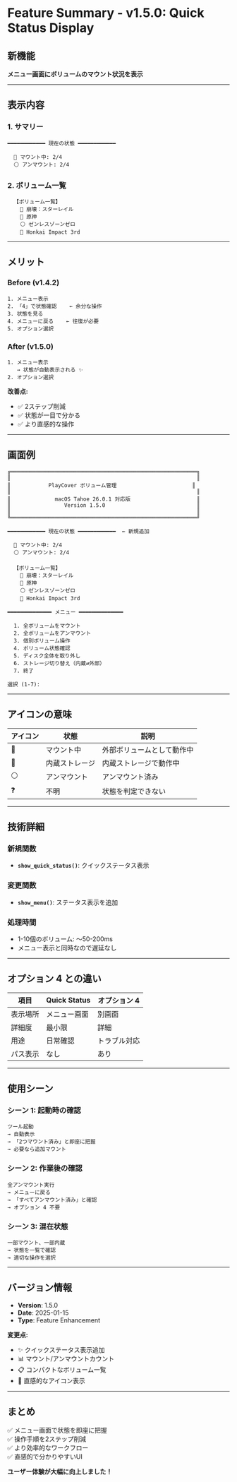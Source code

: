 # Feature Summary - v1.5.0: Quick Status Display

## 新機能
**メニュー画面にボリュームのマウント状況を表示**

---

## 表示内容

### 1. サマリー
```
━━━━━━━━━━━━ 現在の状態 ━━━━━━━━━━━━

  🔌 マウント中: 2/4
  ⚪ アンマウント: 2/4
```

### 2. ボリューム一覧
```
  【ボリューム一覧】
    🔌 崩壊：スターレイル
    🔌 原神
    ⚪ ゼンレスゾーンゼロ
    💾 Honkai Impact 3rd
```

---

## メリット

### Before (v1.4.2)
```
1. メニュー表示
2. 「4」で状態確認    ← 余分な操作
3. 状態を見る
4. メニューに戻る    ← 往復が必要
5. オプション選択
```

### After (v1.5.0)
```
1. メニュー表示
   → 状態が自動表示される ✨
2. オプション選択
```

**改善点:**
- ✅ 2ステップ削減
- ✅ 状態が一目で分かる
- ✅ より直感的な操作

---

## 画面例

```
╔═══════════════════════════════════════════════════════════╗
║                                                           ║
║            PlayCover ボリューム管理                        ║
║                                                           ║
║              macOS Tahoe 26.0.1 対応版                     ║
║                 Version 1.5.0                             ║
║                                                           ║
╚═══════════════════════════════════════════════════════════╝

━━━━━━━━━━━━ 現在の状態 ━━━━━━━━━━━━  ← 新規追加

  🔌 マウント中: 2/4
  ⚪ アンマウント: 2/4

  【ボリューム一覧】
    🔌 崩壊：スターレイル
    🔌 原神
    ⚪ ゼンレスゾーンゼロ
    💾 Honkai Impact 3rd

━━━━━━━━━━━━━━ メニュー ━━━━━━━━━━━━━━

  1. 全ボリュームをマウント
  2. 全ボリュームをアンマウント
  3. 個別ボリューム操作
  4. ボリューム状態確認
  5. ディスク全体を取り外し
  6. ストレージ切り替え（内蔵⇄外部）
  7. 終了

選択 (1-7):
```

---

## アイコンの意味

| アイコン | 状態 | 説明 |
|---------|------|------|
| 🔌 | マウント中 | 外部ボリュームとして動作中 |
| 💾 | 内蔵ストレージ | 内蔵ストレージで動作中 |
| ⚪ | アンマウント | アンマウント済み |
| ❓ | 不明 | 状態を判定できない |

---

## 技術詳細

### 新規関数
- **`show_quick_status()`**: クイックステータス表示

### 変更関数
- **`show_menu()`**: ステータス表示を追加

### 処理時間
- 1-10個のボリューム: 〜50-200ms
- メニュー表示と同時なので遅延なし

---

## オプション 4 との違い

| 項目 | Quick Status | オプション 4 |
|------|-------------|-------------|
| 表示場所 | メニュー画面 | 別画面 |
| 詳細度 | 最小限 | 詳細 |
| 用途 | 日常確認 | トラブル対応 |
| パス表示 | なし | あり |

---

## 使用シーン

### シーン 1: 起動時の確認
```
ツール起動
→ 自動表示
→ 「2つマウント済み」と即座に把握
→ 必要なら追加マウント
```

### シーン 2: 作業後の確認
```
全アンマウント実行
→ メニューに戻る
→ 「すべてアンマウント済み」と確認
→ オプション 4 不要
```

### シーン 3: 混在状態
```
一部マウント、一部内蔵
→ 状態を一覧で確認
→ 適切な操作を選択
```

---

## バージョン情報

- **Version**: 1.5.0
- **Date**: 2025-01-15
- **Type**: Feature Enhancement

**変更点:**
- ✨ クイックステータス表示追加
- 📊 マウント/アンマウントカウント
- 📋 コンパクトなボリューム一覧
- 🎨 直感的なアイコン表示

---

## まとめ

✅ メニュー画面で状態を即座に把握  
✅ 操作手順を2ステップ削減  
✅ より効率的なワークフロー  
✅ 直感的で分かりやすいUI

**ユーザー体験が大幅に向上しました！**
